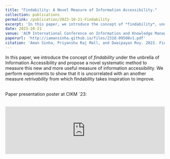 ```yaml
---
title: "Findability: A Novel Measure of Information Accessibility."
collection: publications
permalink: /publication/2023-10-21-Findability
excerpt: 'In this paper, we introduce the concept of *findability*, under the unbrella of Information Accessibility measures, which is more useful.'
date: 2023-10-21
venue: 'ACM International Conference on Information and Knowledge Management (CIKM)'
paperurl: 'http://iamansinha.github.io/files/2310.09508v1.pdf'
citation: 'Aman Sinha, Priyanshu Raj Mall, and Dwaipayan Roy. 2023. Findability: A Novel Measure of Information Accessibility. In Proceedings of the 32nd ACM International Conference on Information and Knowledge Management (CIKM '23). Association for Computing Machinery, New York, NY, USA, 4289–4293. https://doi.org/10.1145/3583780.3615256'
---
```


In this paper, we introduce the concept of *findability* under the unbrella of Information Accessibility and propose a novel systematic method to measure this new and more useful measure of information accessibility. We perform experiments to show that it is uncorrelated with an another measure *retrivability* from which findability takes inspiration to improve. <br><br>

Paper presentation poster at CIKM `23: 
<!-- [poster](http://iamansinha.github.io/files/CIKM2023_poster.pdf) -->
<br>
<embed src="http://iamansinha.github.io/files/CIKM2023_poster.pdf" type="application/pdf" width="100%" />
